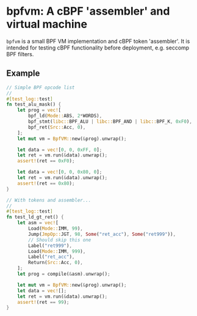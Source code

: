 # bpfvm: A cBPF 'assembler' and virtual machine

`bpfvm` is a small BPF VM implementation and cBPF token 'assembler'. It is
intended for testing cBPF functionality before deployment, e.g. seccomp BPF
filters.

## Example

```rust
// Simple BPF opcode list
//
#[test_log::test]
fn test_alu_mask() {
    let prog = vec![
        bpf_ld(Mode::ABS, 2*WORDS),
        bpf_stmt(libc::BPF_ALU | libc::BPF_AND | libc::BPF_K, 0xF0),
        bpf_ret(Src::Acc, 0),
    ];
    let mut vm = BpfVM::new(&prog).unwrap();

    let data = vec![0, 0, 0xFF, 0];
    let ret = vm.run(&data).unwrap();
    assert!(ret == 0xF0);

    let data = vec![0, 0, 0x80, 0];
    let ret = vm.run(&data).unwrap();
    assert!(ret == 0x80);
}

// With tokens and assembler...
//
#[test_log::test]
fn test_ld_gt_ret() {
    let asm = vec![
        Load(Mode::IMM, 99),
        Jump(JmpOp::JGT, 98, Some("ret_acc"), Some("ret999")),
        // Should skip this one
        Label("ret999"),
        Load(Mode::IMM, 999),
        Label("ret_acc"),
        Return(Src::Acc, 0),
    ];
    let prog = compile(&asm).unwrap();

    let mut vm = BpfVM::new(&prog).unwrap();
    let data = vec![];
    let ret = vm.run(&data).unwrap();
    assert!(ret == 99);
}

```
